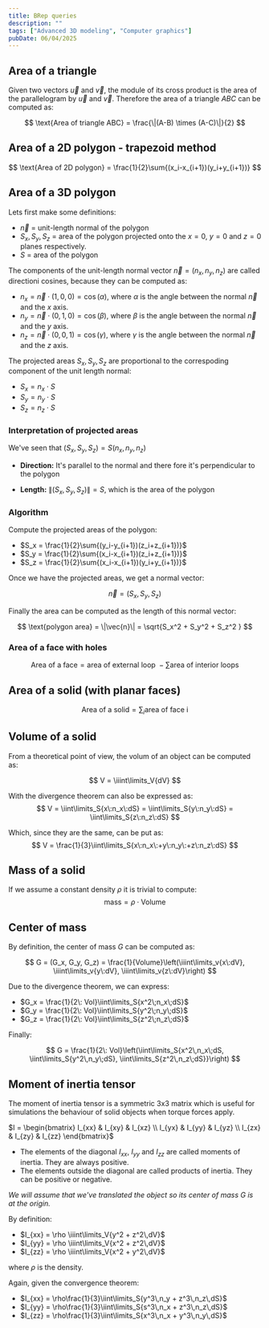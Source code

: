 ```yaml
---
title: BRep queries
description: ""
tags: ["Advanced 3D modeling", "Computer graphics"]
pubDate: 06/04/2025
---
```


## Area of a triangle

Given two vectors $\vec{u}$ and $\vec{v}$, the module of its cross product is the area of the parallelogram by $\vec{u}$ and $\vec{v}$. Therefore the area of a triangle $ABC$ can be computed as:

$$
\text{Area of triangle ABC} = \frac{\|(A-B) \times (A-C)\|}{2}
$$

## Area of a 2D polygon - trapezoid method

$$
\text{Area of 2D polygon} = \frac{1}{2}\sum{(x_i-x_{i+1})(y_i+y_{i+1})}
$$


## Area of a 3D polygon

Lets first make some definitions: 
- $\vec{n}$ = unit-length normal of the polygon
- $S_x, S_y, S_z$ = area of the polygon projected onto the $x=0$, $y=0$ and $z=0$ planes respectively. 
- $S$ = area of the polygon

The components of the unit-length normal vector $\vec{n} = (n_x, n_y,n_z)$ are called directioni cosines, because they can be computed as:
-  $n_x = \vec{n}\cdot (1, 0, 0) = \cos{(\alpha)}$, where $\alpha$ is the angle between the normal $\vec{n}$ and the $x$ axis. 
-  $n_y = \vec{n}\cdot (0, 1, 0) = \cos{(\beta)}$, where $\beta$ is the angle between the normal $\vec{n}$ and the $y$ axis. 
-  $n_z = \vec{n}\cdot (0, 0, 1) = \cos{(\gamma)}$, where $\gamma$ is the angle between the normal $\vec{n}$ and the $z$ axis.

The projected areas $S_x, S_y, S_z$ are proportional to the correspoding component of the unit length normal: 

- $S_x = n_x\cdot S$
- $S_y = n_y\cdot S$
- $S_z = n_z\cdot S$

### Interpretation of projected areas

We've seen that $(S_x, S_y, S_z) = S(n_x, n_y, n_z)$

- **Direction:** It's parallel to the normal and there fore it's perpendicular to the polygon

- **Length:** $\|(S_x, S_y, S_z)\| = S$, which is the area of the polygon

### Algorithm

Compute the projected areas of the polygon:
- $S_x = \frac{1}{2}\sum{(y_i-y_{i+1})(z_i+z_{i+1})}$
- $S_y = \frac{1}{2}\sum{(x_i-x_{i+1})(z_i+z_{i+1})}$
- $S_z = \frac{1}{2}\sum{(x_i-x_{i+1})(y_i+y_{i+1})}$

Once we have the projected areas, we get a normal vector: 

$$
\vec{n} = (S_x, S_y, S_z)
$$

Finally the area can be computed as the length of this normal vector: 

$$
\text{polygon area} = \|\vec{n}\| = \sqrt{S_x^2 + S_y^2 + S_z^2 }
$$

### Area of a face with holes
$$
\text{Area of a face} = \text{area of external loop}\;- \sum{\text{area of interior loops}}
$$

## Area of a solid (with planar faces)
$$
\text{Area of a solid} = \sum_i{\text{area of face i}}
$$

## Volume of a solid

From a theoretical point of view, the volum of an object can be computed as:

$$
V = \iiint\limits_V{dV}
$$

With the divergence theorem can also be expressed as: 
$$
V = \iint\limits_S{x\:n_x\:dS} = \iint\limits_S{y\:n_y\:dS} = \iint\limits_S{z\:n_z\:dS}
$$

Which, since they are the same, can be put as: 
$$
V = \frac{1}{3}\iint\limits_S{x\:n_x\:+y\:n_y\:+z\:n_z\:dS}
$$

## Mass of a solid

If we assume a constant density $\rho$ it is trivial to compute: 
$$
\text{mass} = \rho \cdot \text{Volume}
$$


## Center of mass

By definition, the center of mass $G$ can be computed as: 

$$
G = (G_x, G_y, G_z) = \frac{1}{Volume}\left(\iiint\limits_v{x\:dV}, \iiint\limits_v{y\:dV}, \iiint\limits_v{z\:dV}\right)
$$

Due to the divergence theorem, we can express: 
- $G_x = \frac{1}{2\: Vol}\iint\limits_S{x^2\;n_x\;dS}$
- $G_y = \frac{1}{2\: Vol}\iint\limits_S{y^2\;n_y\;dS}$
- $G_z = \frac{1}{2\: Vol}\iint\limits_S{z^2\;n_z\;dS}$

Finally: 

$$
G = \frac{1}{2\: Vol}\left(\iint\limits_S{x^2\,n_x\;dS, \iint\limits_S{y^2\,n_y\;dS}, \iint\limits_S{z^2\,n_z\;dS}}\right)
$$

## Moment of inertia tensor

The moment of inertia tensor is a symmetric 3x3 matrix which is useful for simulations the behaviour of solid objects when torque forces apply.  

$I = \begin{bmatrix}
I_{xx} & I_{xy} & I_{xz} \\
I_{yx} & I_{yy} & I_{yz} \\
I_{zx} & I_{zy} & I_{zz} 
\end{bmatrix}$

- The elements of the diagonal $I_{xx}$, $I_{yy}$ and $I_{zz}$ are called moments of inertia. They are always positive. 
- The elements outside the diagonal are called products of inertia. They can be positive or negative.  

*We will assume that we've translated the object so its center of mass $G$ is at the origin.*

By definition: 
- $I_{xx} = \rho \iiint\limits_V{y^2 + z^2\,dV}$
- $I_{yy} = \rho \iiint\limits_V{x^2 + z^2\,dV}$
- $I_{zz} = \rho \iiint\limits_V{x^2 + y^2\,dV}$

where $\rho$ is the density. 

Again, given the convergence theorem: 
- $I_{xx} = \rho\frac{1}{3}\iint\limits_S{y^3\,n_y + z^3\,n_z\,dS}$
- $I_{yy} = \rho\frac{1}{3}\iint\limits_S{s^3\,n_x + z^3\,n_z\,dS}$
- $I_{zz} = \rho\frac{1}{3}\iint\limits_S{x^3\,n_x + y^3\,n_y\,dS}$
